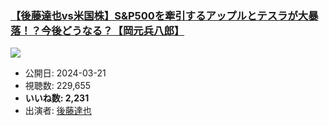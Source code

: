 ### [【後藤達也vs米国株】S&P500を牽引するアップルとテスラが大暴落！？今後どうなる？【岡元兵八郎】](https://www.youtube.com/watch?v=ZKGhZkQs45o)
[![](https://img.youtube.com/vi/ZKGhZkQs45o/sddefault.jpg)](https://www.youtube.com/watch?v=ZKGhZkQs45o)
-   公開日: 2024-03-21
-   視聴数: 229,655
-   **いいね数: 2,231**
-   出演者: [後藤達也](/rehacq_fan/people/後藤達也 "wikilink")
